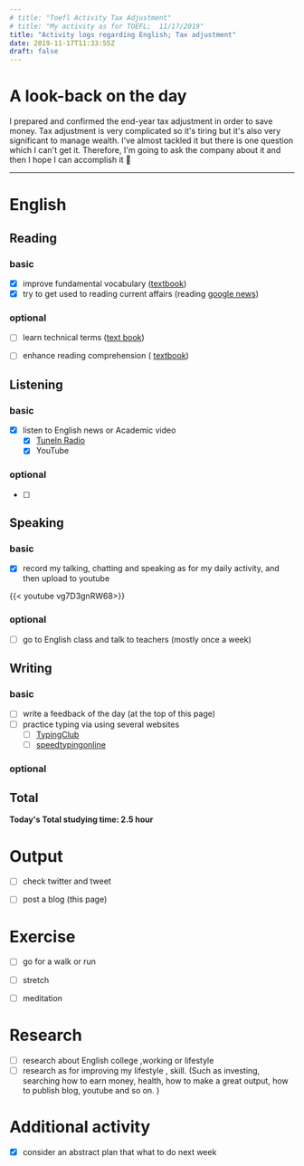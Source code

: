 ```yaml
---
# title: "Toefl Activity Tax Adjustment"
# title: "My activity as for TOEFL;  11/17/2019"
title: "Activity logs regarding English; Tax adjustment"
date: 2019-11-17T11:33:55Z
draft: false
---
```


# A look-back on the day


I prepared and confirmed the end-year tax adjustment in order to save money. Tax adjustment is very complicated so it's tiring but it's also very significant to manage wealth. I've almost tackled it but there is one question which I can't get it. Therefore, I'm going to ask the company about it and then I hope I can accomplish it 🤑












---



# English

## Reading

### basic

- [x] improve fundamental vocabulary ([textbook](https://www.amazon.co.jp/dp/4010941855/))
- [x] try to get used to reading current affairs (reading [google news](https://news.google.com/))

### optional

- [ ] learn technical terms ([text book](https://www.amazon.co.jp/dp/4866390611/))
- [ ] enhance reading  comprehension ( [textbook](https://www.amazon.co.jp/dp/4010323310/))





## Listening

### basic

- [x] listen to English news or Academic video 
  - [x] [TuneIn Radio](https://tunein.com)
  - [x] YouTube

### optional

- [ ] 





## Speaking

### basic

- [x] record my talking, chatting and speaking as for my daily activity, and then upload to youtube

{{< youtube vg7D3gnRW68>}}

### optional

- [ ] go to English class and talk to teachers (mostly once a week)

  






## Writing

### basic

- [ ] write a feedback of the day (at the top of this page)
- [ ] practice typing via using several websites
  - [ ] [TypingClub](https://www.typingclub.com)
  - [ ] [speedtypingonline](https://www.speedtypingonline.com/games/type-the-alphabet.php)

### optional



## Total

**Today's Total studying time:  2.5    hour**







# Output

- [ ] check twitter and tweet 
- [ ] post a blog (this page)



# Exercise

- [ ] go for a walk or run

- [ ] stretch

- [ ] meditation

  

# Research

- [ ] research about English college ,working or lifestyle
- [ ] research as for improving my lifestyle , skill. (Such as investing, searching how to earn money, health, how to make a great output, how to publish blog, youtube and so on. )

# Additional activity

- [x] consider an abstract plan that what to do next week

